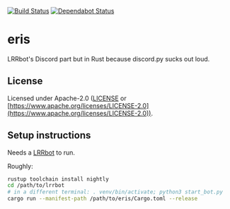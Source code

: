 [![Build Status](https://travis-ci.com/andreasots/eris.svg?branch=master)](https://travis-ci.com/andreasots/eris) [![Dependabot Status](https://api.dependabot.com/badges/status?host=github&repo=andreasots/eris)](https://dependabot.com)

# eris
LRRbot's Discord part but in Rust because discord.py sucks out loud.

## License
Licensed under Apache-2.0 ([LICENSE](LICENSE) or [https://www.apache.org/licenses/LICENSE-2.0](https://www.apache.org/licenses/LICENSE-2.0)).

## Setup instructions
Needs a [LRRbot](https://github.com/mrphlip/lrrbot) to run.

Roughly:
```bash
rustup toolchain install nightly
cd /path/to/lrrbot
# in a different terminal: . venv/bin/activate; python3 start_bot.py
cargo run --manifest-path /path/to/eris/Cargo.toml --release
```

